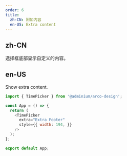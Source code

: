 ```yaml
---
order: 6
title:
  zh-CN: 附加内容
  en-US: Extra content
---
```


## zh-CN

选择框底部显示自定义的内容。

## en-US

Show extra content.

```js
import { TimePicker } from '@adminium/arco-design';

const App = () => {
  return (
    <TimePicker
      extra="Extra Footer"
      style={{ width: 194, }}
    />
  );
};

export default App;
```

